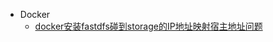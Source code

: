 - Docker
    - [docker安装fastdfs碰到storage的IP地址映射宿主地址问题](/md/环境搭建/docker/docker安装fastdfs碰到storage的IP地址映射宿主地址问题.md "docker安装fastdfs碰到storage的IP地址映射宿主地址问题")